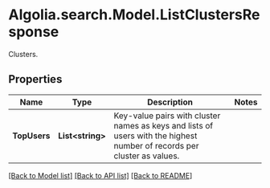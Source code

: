 # Algolia.search.Model.ListClustersResponse
Clusters.

## Properties

Name | Type | Description | Notes
------------ | ------------- | ------------- | -------------
**TopUsers** | **List&lt;string&gt;** | Key-value pairs with cluster names as keys and lists of users with the highest number of records per cluster as values. | 

[[Back to Model list]](../README.md#documentation-for-models) [[Back to API list]](../README.md#documentation-for-api-endpoints) [[Back to README]](../README.md)

